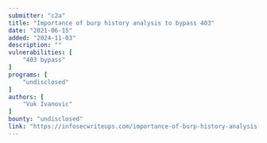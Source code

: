 ```yaml
---
submitter: "c2a"
title: "Importance of burp history analysis to bypass 403"
date: "2021-06-15"
added: "2024-11-03"
description: ""
vulnerabilities: [
    "403 bypass"
]
programs: [
    "undisclosed"
]
authors: [
    "Vuk Ivanovic"
]
bounty: "undisclosed"
link: "https://infosecwriteups.com/importance-of-burp-history-analysis-to-bypass-403-afc7af6c08b"
---
```




